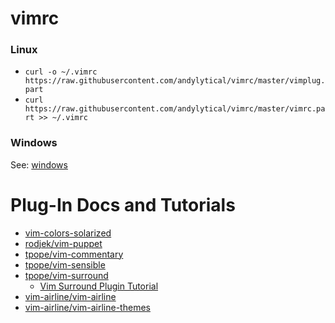 # vimrc

### Linux
- `curl -o ~/.vimrc https://raw.githubusercontent.com/andylytical/vimrc/master/vimplug.part`
- `curl https://raw.githubusercontent.com/andylytical/vimrc/master/vimrc.part >> ~/.vimrc`

### Windows
See: [windows](windows/)

# Plug-In Docs and Tutorials
- [vim-colors-solarized](https://github.com/altercation/vim-colors-solarized)
- [rodjek/vim-puppet](https://github.com/rodjek/vim-puppet.git)
- [tpope/vim-commentary](https://github.com/tpope/vim-commentary.git)
- [tpope/vim-sensible](https://github.com/tpope/vim-sensible.git)
- [tpope/vim-surround](https://github.com/tpope/vim-surround.git)
  - [Vim Surround Plugin Tutorial](http://www.futurile.net/2016/03/19/vim-surround-plugin-tutorial/)
- [vim-airline/vim-airline](https://github.com/vim-airline/vim-airline.git)
- [vim-airline/vim-airline-themes](https://github.com/vim-airline/vim-airline-themes.git)
